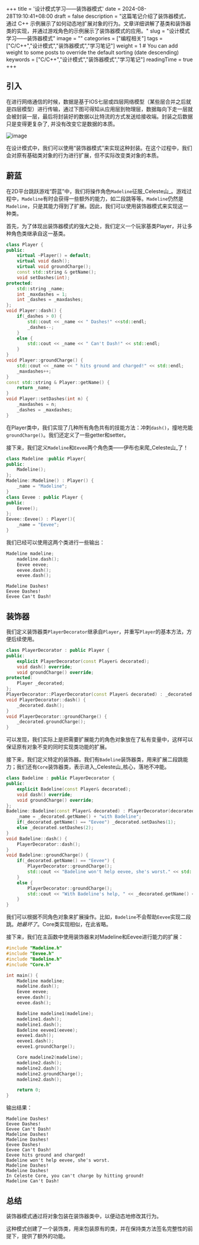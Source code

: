 +++
title = '设计模式学习——装饰器模式'
date = 2024-08-28T19:10:41+08:00
draft = false
description = "这篇笔记介绍了装饰器模式，通过 C++ 示例展示了如何动态地扩展对象的行为。文章详细讲解了基类和装饰器类的实现，并通过游戏角色的示例展示了装饰器模式的应用。"
slug = "设计模式学习——装饰器模式"
image = ""
categories = ["编程相关"]
tags = ["C/C++","设计模式","装饰器模式","学习笔记"]
weight = 1       # You can add weight to some posts to override the default sorting (date descending)
keywords = ["C/C++","设计模式","装饰器模式","学习笔记"]
readingTime = true
+++

## 引入

在进行网络通信的时候，数据是基于IOS七层或四层网络模型（某些层合并之后就是四层模型）进行传输，通过下图可得知从应用层到物理层，数据每向下走一层就会被封装一层，最后将封装好的数据以比特流的方式发送给接收端。封装之后数据只是变得更复杂了, 并没有改变它是数据的本质。

<img src="/media/anzhiyu.png" style="display: block; margin-left: auto; margin-right: auto;" alt="image">

在设计模式中，我们可以使用“装饰器模式”来实现这种封装。在这个过程中，我们会对原有基础类对象的行为进行扩展，但不实际改变类对象的本质。

## 蔚蓝

在2D平台跳跃游戏“蔚蓝”中，我们将操作角色`Madeline`征服_Celeste山_。游戏过程中，`Madeline`有时会获得一些额外的能力，如二段跳等等。`Madeline`仍然是`Madeline`，只是其能力得到了扩展。因此，我们可以使用装饰器模式来实现这一种类。

首先，为了体现出装饰器模式的强大之处，我们定义一个玩家基类Player，并让多种角色类继承自这一基类。

```cpp
class Player {
public:
    virtual ~Player() = default;
    virtual void dash();
    virtual void groundCharge();
    const std::string & getName();
    void setDashes(int);
protected:
    std::string _name;
    int _maxdashes = 1;
    int _dashes = _maxdashes;
};
void Player::dash() {
    if(_dashes > 0) {
        std::cout << _name << " Dashes!" <<std::endl;
        _dashes--;
    }
    else {
        std::cout << _name << " Can't Dash!" << std::endl;
    }
}
void Player::groundCharge() {
    std::cout << _name << " hits ground and charged!" << std::endl;
    _maxdashes++;
}
const std::string & Player::getName() {
    return _name;
}
void Player::setDashes(int n) {
    _maxdashes = n;
    _dashes = _maxdashes;
}
```

在Player类中，我们实现了几种所有角色共有的技能方法：冲刺`dash()`，撞地充能`groundCharge()`。我们还定义了一些getter和setter。

接下来，我们定义`Madeline`和`Eevee`两个角色类——伊布也来爬_Celeste山_了！

```cpp
class Madeline :public Player{
public:
    Madeline();
};
Madeline::Madeline() : Player() {
    _name = "Madeline";
}
class Eevee : public Player {
public:
    Eevee();
};
Eevee::Eevee() : Player(){
    _name = "Eevee";
}
```

我们已经可以使用这两个类进行一些输出：

```cpp
Madeline madeline;
    madeline.dash();
    Eevee eevee;
    eevee.dash();
    eevee.dash();
```

```text
Madeline Dashes!
Eevee Dashes!
Eevee Can't Dash!
```

## 装饰器

我们定义装饰器类`PlayerDecorator`继承自`Player`，并重写`Player`的基本方法，方便后续使用。

```cpp
class PlayerDecorator : public Player {
public:
    explicit PlayerDecorator(const Player& decorated);
    void dash() override;
    void groundCharge() override;
protected:
    Player _decorated;
};
PlayerDecorator::PlayerDecorator(const Player& decorated) : _decorated(decorated){}
void PlayerDecorator::dash() {
    _decorated.dash();
}
void PlayerDecorator::groundCharge() {
    _decorated.groundCharge();
}
```

可以发现，我们实际上是把需要扩展能力的角色对象放在了私有变量中，这样可以保证原有对象不变的同时实现类功能的扩展。

接下来，我们定义特定的装饰器。我们有`Badeline`装饰器类，用来扩展二段跳能力；我们还有`Core`装饰器类，表示进入_Celeste山_核心，落地不冲能。

```cpp
class Badeline : public PlayerDecorator {
public:
    explicit Badeline(const Player& decorated);
    void dash() override;
    void groundCharge() override;
};
Badeline::Badeline(const Player& decorated) : PlayerDecorator(decorated){
    _name = _decorated.getName() + "with Badeline";
    if(_decorated.getName() == "Eevee") _decorated.setDashes(1);
    else _decorated.setDashes(2);
}
void Badeline::dash() {
    PlayerDecorator::dash();
}
void Badeline::groundCharge() {
    if(_decorated.getName() == "Eevee") {
        PlayerDecorator::groundCharge();
        std::cout << "Badeline won't help eevee, she's worst." << std::endl;
    }
    else {
        PlayerDecorator::groundCharge();
        std::cout << "With Badeline's help, " << _decorated.getName() << "get 2 Dashes!" << std::endl;
    }
}
```

我们可以根据不同角色对象来扩展操作。比如，`Badeline`不会帮助`Eevee`实现二段跳。_她最坏了_。Core类实现相似，在此省略。

接下来，我们在主函数中使用装饰器来对Madeline和Eevee进行能力的扩展：

```cpp
#include "Madeline.h"
#include "Eevee.h"
#include "Badeline.h"
#include "Core.h"

int main() {
    Madeline madeline;
    madeline.dash();
    Eevee eevee;
    eevee.dash();
    eevee.dash();

    Badeline madeline1(madeline);
    madeline1.dash();
    madeline1.dash();
    Badeline eevee1(eevee);
    eevee1.dash();
    eevee1.dash();
    eevee1.groundCharge();

    Core madeline2(madeline);
    madeline2.dash();
    madeline2.dash();
    madeline2.groundCharge();
    madeline2.dash();

    return 0;
}
```

输出结果：

```text
Madeline Dashes!
Eevee Dashes!
Eevee Can't Dash!
Madeline Dashes!
Madeline Dashes!
Eevee Dashes!
Eevee Can't Dash!
Eevee hits ground and charged!
Badeline won't help eevee, she's worst.
Madeline Dashes!
Madeline Dashes!
In Celeste Core, you can't charge by hitting ground!
Madeline Can't Dash!
```

## 总结

装饰器模式通过将对象包装在装饰器类中，以便动态地修改其行为。

这种模式创建了一个装饰类，用来包装原有的类，并在保持类方法签名完整性的前提下，提供了额外的功能。
